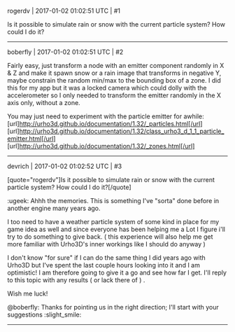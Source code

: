 rogerdv | 2017-01-02 01:02:51 UTC | #1

Is it possible to simulate rain or snow with the current particle system? How could I do it?

-------------------------

boberfly | 2017-01-02 01:02:51 UTC | #2

Fairly easy, just transform a node with an emitter component randomly in X & Z and make it spawn snow or a rain image that transforms in negative Y, maybe constrain the random min/max to the bounding box of a zone. I did this for my app but it was a locked camera which could dolly with the accelerometer so I only needed to transform the emitter randomly in the X axis only, without a zone.

You may just need to experiment with the particle emitter for awhile:
[url]http://urho3d.github.io/documentation/1.32/_particles.html[/url]
[url]http://urho3d.github.io/documentation/1.32/class_urho3_d_1_1_particle_emitter.html[/url]
[url]http://urho3d.github.io/documentation/1.32/_zones.html[/url]

-------------------------

devrich | 2017-01-02 01:02:52 UTC | #3

[quote="rogerdv"]Is it possible to simulate rain or snow with the current particle system? How could I do it?[/quote]

 :ugeek: Ahhh the memories.  This is something I've "sorta" done before in another engine many years ago.

I too need to have a weather particle system of some kind in place for my game idea as well and since everyone has been helping me a Lot I figure i'll try to do something to give back. ( this experience will also help me get more familiar with Urho3D's inner workings like I should do anyway )

I don't know "for sure" if I can do the same thing I did years ago with Urho3D but I've spent the last couple hours looking into it and I am optimistic!  I am therefore going to give it a go and see how far I get.  I'll reply to this topic with any results ( or lack there of ) .

Wish me luck!


@boberfly: Thanks for pointing us in the right direction; I'll start with your suggestions :slight_smile:

-------------------------

